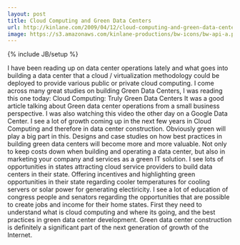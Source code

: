 ```yaml
---
layout: post
title: Cloud Computing and Green Data Centers
url: http://kinlane.com/2009/04/12/cloud-computing-and-green-data-centers/
image: https://s3.amazonaws.com/kinlane-productions/bw-icons/bw-api-a.png
---
```

{% include JB/setup %}
I have been reading up on data center operations lately and what goes into building a data center that a cloud / virtualization methodology could be deployed to provide various public or private cloud computing.
I come across many great studies on building Green Data Centers, I was reading this one today: Cloud Computing: Truly Green Data Centers
It was a good article talking about Green data center operations from a small business perspective. I was also watching this video the other day on a Google Data Center.
I see a lot of growth coming up in the next few years in Cloud Computing and therefore in data center construction. Obviously green will play a big part in this.
Designs and case studies on how best practices in building green data centers will become more and more valuable. Not only to keep costs down when building and operating a data center, but also in marketing your company and services as a green IT solution.
I see lots of opportunities in states attracting cloud service providers to build data centers in their state. Offering incentives and highlighting green opportunities in their state regarding cooler temperatures for cooling servers or solar power for generating electiricity. I see a lot of education of congress people and senators regarding the opportunities that are possible to create jobs and income for their home states. First they need to understand what is cloud computing and where its going, and the best practices in green data center development.
Green data center construction is definitely a significant part of the next generation of growth of the Internet.
